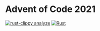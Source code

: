 # Advent of Code 2021

[![rust-clippy analyze](https://github.com/albgp22/AdventOfCode2021/actions/workflows/rust-clippy.yml/badge.svg)](https://github.com/albgp22/AdventOfCode2021/actions/workflows/rust-clippy.yml)
[![Rust](https://github.com/albgp22/AdventOfCode2021/actions/workflows/rust.yml/badge.svg)](https://github.com/albgp22/AdventOfCode2021/actions/workflows/rust.yml)
